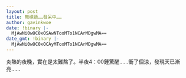 ```yaml
---
layout: post
title: 無標題……發呆中……
author: gavinkwoe
date: !binary |-
  MjAwNi0wOC0xOSAwNToxMTo1NCArMDgwMA==
date_gmt: !binary |-
  MjAwNi0wOC0xOCAyMToxMTo1NCArMDgwMA==
---
```

炎熱的夜晚，實在是太難熬了。半夜4：00鍾驚醒……衝了個涼，發現天已漸亮……
